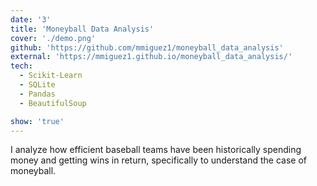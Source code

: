 ```yaml
---
date: '3'
title: 'Moneyball Data Analysis'
cover: './demo.png'
github: 'https://github.com/mmiguez1/moneyball_data_analysis'
external: 'https://mmiguez1.github.io/moneyball_data_analysis/'
tech:
  - Scikit-Learn
  - SQLite
  - Pandas
  - BeautifulSoup

show: 'true'
---
```


 I analyze how efficient baseball teams have been historically spending money and getting wins in return, specifically to understand the case of moneyball.
